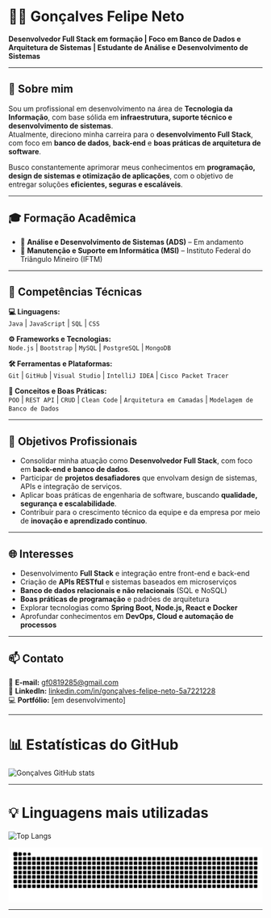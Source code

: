 # 👨‍💻 Gonçalves Felipe Neto  

**Desenvolvedor Full Stack em formação | Foco em Banco de Dados e Arquitetura de Sistemas | Estudante de Análise e Desenvolvimento de Sistemas**

---

## 📄 Sobre mim  

Sou um profissional em desenvolvimento na área de **Tecnologia da Informação**, com base sólida em **infraestrutura, suporte técnico e desenvolvimento de sistemas**.  
Atualmente, direciono minha carreira para o **desenvolvimento Full Stack**, com foco em **banco de dados**, **back-end** e **boas práticas de arquitetura de software**.  

Busco constantemente aprimorar meus conhecimentos em **programação, design de sistemas e otimização de aplicações**, com o objetivo de entregar soluções **eficientes, seguras e escaláveis**.  

---

## 🎓 Formação Acadêmica  

- 🎯 **Análise e Desenvolvimento de Sistemas (ADS)** – Em andamento  
- 🧩 **Manutenção e Suporte em Informática (MSI)** – Instituto Federal do Triângulo Mineiro (IFTM)  

---

## 🧠 Competências Técnicas  

**💻 Linguagens:**  
`Java` | `JavaScript` | `SQL` | `CSS`  

**⚙️ Frameworks e Tecnologias:**  
 `Node.js` | `Bootstrap` | `MySQL` | `PostgreSQL` | `MongoDB`  

**🛠️ Ferramentas e Plataformas:**  
`Git` | `GitHub` | `Visual Studio` | `IntelliJ IDEA` | `Cisco Packet Tracer`  

**📘 Conceitos e Boas Práticas:**  
`POO` | `REST API` | `CRUD` | `Clean Code` | `Arquitetura em Camadas` | `Modelagem de Banco de Dados`  

---

## 🎯 Objetivos Profissionais  

- Consolidar minha atuação como **Desenvolvedor Full Stack**, com foco em **back-end e banco de dados**.  
- Participar de **projetos desafiadores** que envolvam design de sistemas, APIs e integração de serviços.  
- Aplicar boas práticas de engenharia de software, buscando **qualidade, segurança e escalabilidade**.  
- Contribuir para o crescimento técnico da equipe e da empresa por meio de **inovação e aprendizado contínuo**.  

---

## 🌐 Interesses  

- Desenvolvimento **Full Stack** e integração entre front-end e back-end  
- Criação de **APIs RESTful** e sistemas baseados em microserviços  
- **Banco de dados relacionais e não relacionais** (SQL e NoSQL)  
- **Boas práticas de programação** e padrões de arquitetura  
- Explorar tecnologias como **Spring Boot, Node.js, React e Docker**  
- Aprofundar conhecimentos em **DevOps, Cloud e automação de processos**  

---

## 📫 Contato  

📧 **E-mail:** [gf0819285@gmail.com](mailto:gf0819285@gmail.com)  
💼 **LinkedIn:** [linkedin.com/in/gonçalves-felipe-neto-5a7221228](https://linkedin.com/in/gonçalves-felipe-neto-5a7221228)  
💻 **Portfólio:** [em desenvolvimento]  

---
# 📊 Estatísticas do GitHub  
![Gonçalves GitHub stats](https://github-readme-stats.vercel.app/api?username=goncalvesfelip&show_icons=true&theme=radical)

---

# 💡 Linguagens mais utilizadas  
![Top Langs](https://github-readme-stats.vercel.app/api/top-langs/?username=goncalvesfelip&layout=compact&theme=radical)

<picture align="center">
  <source media="(prefers-color-scheme: dark)" srcset="https://raw.githubusercontent.com/goncalvesfelip/goncalvesfelip/output/github-contribution-grid-snake-dark.svg">
  <source media="(prefers-color-scheme: light)" srcset="https://raw.githubusercontent.com/goncalvesfelip/goncalvesfelip/output/github-contribution-grid-snake-dark.svg">
  <img align="center" alt="github contribution grid snake animation" src="https://raw.githubusercontent.com/goncalvesfelip/goncalvesfelip/output/github-contribution-grid-snake.svg">
</picture>


---

